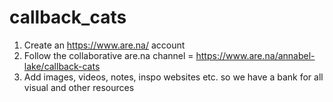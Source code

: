 # callback_cats


1. Create an https://www.are.na/ account
2. Follow the collaborative are.na channel = https://www.are.na/annabel-lake/callback-cats
3. Add images, videos, notes, inspo websites etc. so we have a bank for all visual and other resources 

